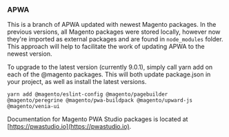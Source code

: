 ### APWA

This is a branch of APWA updated with newest Magento packages.
In the previous versions, all Magento packages were stored locally, however now they're imported as external packages and are found in `node_modules` folder. This approach will help to facilitate the work of updating APWA to the newest version.

To upgrade to the latest version (currently 9.0.1), simply call yarn add on each of the @magento packages. This will both update package.json in your project, as well as install the latest versions.

`yarn add @magento/eslint-config @magento/pagebuilder @magento/peregrine @magento/pwa-buildpack @magento/upward-js @magento/venia-ui`

Documentation for Magento PWA Studio packages is located at [https://pwastudio.io](https://pwastudio.io).
